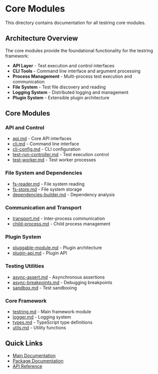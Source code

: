 # Core Modules

This directory contains documentation for all testring core modules.

## Architecture Overview

The core modules provide the foundational functionality for the testring framework:

- **API Layer** - Test execution and control interfaces
- **CLI Tools** - Command line interface and argument processing  
- **Process Management** - Multi-process test execution and communication
- **File System** - Test file discovery and reading
- **Logging System** - Distributed logging and management
- **Plugin System** - Extensible plugin architecture

## Core Modules

### API and Control
- [api.md](api.md) - Core API interfaces
- [cli.md](cli.md) - Command line interface
- [cli-config.md](cli-config.md) - CLI configuration
- [test-run-controller.md](test-run-controller.md) - Test execution control
- [test-worker.md](test-worker.md) - Test worker processes

### File System and Dependencies
- [fs-reader.md](fs-reader.md) - File system reading
- [fs-store.md](fs-store.md) - File system storage
- [dependencies-builder.md](dependencies-builder.md) - Dependency analysis

### Communication and Transport
- [transport.md](transport.md) - Inter-process communication
- [child-process.md](child-process.md) - Child process management

### Plugin System
- [pluggable-module.md](pluggable-module.md) - Plugin architecture
- [plugin-api.md](plugin-api.md) - Plugin API

### Testing Utilities
- [async-assert.md](async-assert.md) - Asynchronous assertions
- [async-breakpoints.md](async-breakpoints.md) - Debugging breakpoints
- [sandbox.md](sandbox.md) - Test sandboxing

### Core Framework
- [testring.md](testring.md) - Main framework module
- [logger.md](logger.md) - Logging system
- [types.md](types.md) - TypeScript type definitions
- [utils.md](utils.md) - Utility functions

## Quick Links

- [Main Documentation](../README.md)
- [Package Documentation](../packages/README.md)
- [API Reference](../api/README.md)

